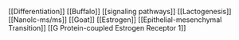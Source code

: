 [[Differentiation]]
[[Buffalo]]
[[signaling pathways]]
[[Lactogenesis]]
[[Nanolc-ms/ms]]
[[Goat]]
[[Estrogen]]
[[Epithelial-mesenchymal Transition]]
[[G Protein-coupled Estrogen Receptor 1]]
